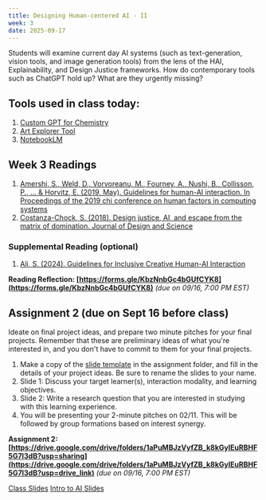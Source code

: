 ```yaml
---
title: Designing Human-centered AI - II 
week: 3
date: 2025-09-17
---
```


Students will examine current day AI systems (such as text-generation, vision tools, and image generation tools) from the lens of the HAI, Explainability, and Design Justice frameworks. How do contemporary tools such as ChatGPT hold up? What are they urgently missing? 



## Tools used in class today: 
1.  [Custom GPT for Chemistry](https://chatgpt.com/g/g-3pqrO7KSp-chemistry-chem)
1.  [Art Explorer Tool](https://explore-art-204c2f2aab0f.herokuapp.com/)
1.  [NotebookLM](https://notebooklm.google.com/)

<!-- **Guest Lecture: [Dr. Sooyeon Jeong, Professor of Computer Science, Purdue University](https://www.cs.purdue.edu/people/faculty/sooyeonj.html)** -->

## Week 3 Readings
1. [Amershi, S., Weld, D., Vorvoreanu, M., Fourney, A., Nushi, B., Collisson, P., ... & Horvitz, E. (2019, May). Guidelines for human-AI interaction. In Proceedings of the 2019 chi conference on human factors in computing systems](https://drive.google.com/file/d/1BmIuo283Oa37X3IVELsyJsHl7HSZ5OHc/view?usp=drive_link)
1. [Costanza-Chock, S. (2018). Design justice, AI, and escape from the matrix of domination. Journal of Design and Science](https://jods.mitpress.mit.edu/pub/costanza-chock/release/4)

### Supplemental Reading (optional)
1. [Ali, S. (2024). Guidelines for Inclusive Creative Human-AI Interaction](https://safinahali.com/creative-hai-cards.pdf)

**Reading Reflection: [https://forms.gle/KbzNnbGc4bGUfCYK8](https://forms.gle/KbzNnbGc4bGUfCYK8)** *(due on 09/16, 7:00 PM EST)*


## Assignment 2 (due on Sept 16 before class)
Ideate on final project ideas, and prepare two minute pitches for your final projects. Remember that these are preliminary ideas of what you're interested in, and you don't have to commit to them for your final projects. 


1. Make a copy of the [slide template](https://docs.google.com/presentation/d/1f9zzbGNcTZ8v1wCs5ZdlGncKaoXHGx92tlGF01B3juY/edit?usp=sharing) in the assignment folder, and fill in the details of your project ideas. Be sure to rename the slides to your name. 
1. Slide 1: Discuss your target learner(s), interaction modality, and learning objectives. 
1. Slide 2: Write a research question that you are interested in studying with this learning experience. 
1. You will be presenting your 2-minute pitches on 02/11. This will be followed by group formations based on interest synergy. 


**Assignment 2: [https://drive.google.com/drive/folders/1aPuMBJzVyfZB_k8kGylEuRBHF5G7I3dB?usp=sharing](https://drive.google.com/drive/folders/1aPuMBJzVyfZB_k8kGylEuRBHF5G7I3dB?usp=drive_link)** *(due on 09/16, 7:00 PM EST)*

[Class Slides](https://docs.google.com/presentation/d/1giYTt-lomq9IC-YSWjWsFSPVJQnFPDeC9lLth3wsbms/edit?usp=sharing)
[Intro to AI Slides](https://docs.google.com/presentation/d/13vcGQgefdrNTq_X9NxDwsndV9_haVblIV9kZdNENlI8/edit?usp=sharing)


